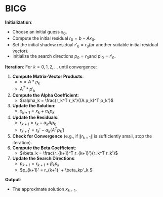 # BICG

**Initialization**:

- Choose an initial guess $x_0$.
- Compute the initial residual $r_0=b−Ax_0$.
- Set the initial shadow residual $r'_0=r_0$(or another suitable initial residual vector).
- Initialize the search directions $p_0=r_0$and $p'_0=r'_0$.

**Iteration**: For $k = 0, 1, 2, \ldots$ until convergence:

1. **Compute Matrix-Vector Products**:
   - $v = A*p_k$
   - $A^T*p'_k$
2. **Compute the Alpha Coefficient**:
   - $\alpha_k = \frac{r_k^T r_k'}{(A p_k)^T p_k'}$
3. **Update the Solution**:
   - $x_{k+1} = x_k + \alpha_k p_k$
4. **Update the Residuals**:
   - $r_{k+1} = r_k - \alpha_k A p_k$
   - $r_{k+1}' = r_k' - \alpha_k (A^T p_k')$
5. **Check for Convergence** (e.g., if $\|r_{k+1}\|$ is sufficiently small, stop the iteration).
6. **Compute the Beta Coefficient**:
   - $\beta_k = \frac{r_{k+1}^T r_{k+1}'}{r_k^T r_k'}$
7. **Update the Search Directions**:
   - $p_{k+1} = r_{k+1} + \beta_kp_k$
   - $p_{k+1}' = r_{k+1}' + \beta_kp'_k $

**Output**:

- The approximate solution $x_{k+1}$.